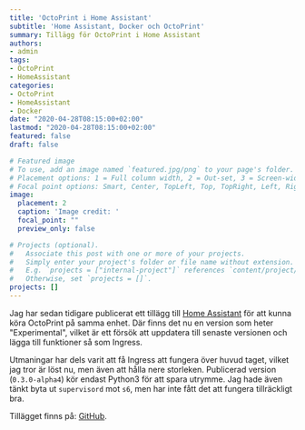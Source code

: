 ```yaml
---
title: 'OctoPrint i Home Assistant'
subtitle: 'Home Assistant, Docker och OctoPrint'
summary: Tillägg för OctoPrint i Home Assistant
authors:
- admin
tags:
- OctoPrint
- HomeAssistant
categories:
- OctoPrint
- HomeAssistant
- Docker
date: "2020-04-28T08:15:00+02:00"
lastmod: "2020-04-28T08:15:00+02:00"
featured: false
draft: false

# Featured image
# To use, add an image named `featured.jpg/png` to your page's folder.
# Placement options: 1 = Full column width, 2 = Out-set, 3 = Screen-width
# Focal point options: Smart, Center, TopLeft, Top, TopRight, Left, Right, BottomLeft, Bottom, BottomRight
image:
  placement: 2
  caption: 'Image credit: '
  focal_point: ""
  preview_only: false

# Projects (optional).
#   Associate this post with one or more of your projects.
#   Simply enter your project's folder or file name without extension.
#   E.g. `projects = ["internal-project"]` references `content/project/deep-learning/index.md`.
#   Otherwise, set `projects = []`.
projects: []
---
```


Jag har sedan tidigare publicerat ett tillägg till [Home Assistant](https://home-assistant.io) för att kunna köra OctoPrint på samma enhet. Där finns det nu en version som heter "Experimental", vilket är ett försök att uppdatera till senaste versionen och lägga till funktioner så som Ingress.

Utmaningar har dels varit att få Ingress att fungera över huvud taget, vilket jag tror är löst nu, men även att hålla nere storleken. Publicerad version (`0.3.0-alpha4`) kör endast Python3 för att spara utrymme. Jag hade även tänkt byta ut `supervisord` mot `s6`, men har inte fått det att fungera tillräckligt bra.

Tillägget finns på: [GitHub](https://github.com/fredrikbaberg/hassio-addons).